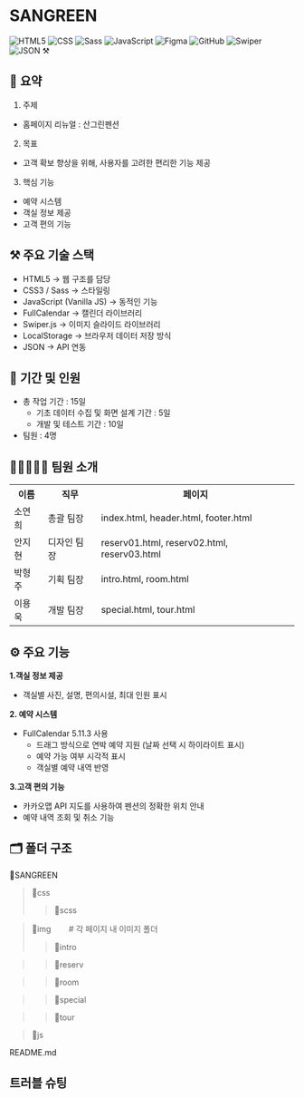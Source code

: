 # SANGREEN

![HTML5](https://img.shields.io/badge/HTML5-E34F26?style=flat&logo=HTML5&logoColor=white)
![CSS](https://img.shields.io/badge/CSS-663399?style=flat&logo=CSS&logoColor=white)
![Sass](https://img.shields.io/badge/Sass-CC6699?style=flat&logo=Sass&logoColor=white)
![JavaScript](https://img.shields.io/badge/JavaScript-F7DF1E?style=flat&logo=JavaScript&logoColor=white)
![Figma](https://img.shields.io/badge/Figma-F24E1E?style=flat&logo=Figma&logoColor=white)
![GitHub](https://img.shields.io/badge/GitHub-181717?style=flat&logo=GitHub&logoColor=white)
![Swiper](https://img.shields.io/badge/Swiper-6332F6?style=flat&logo=Swiper&logoColor=white)
![JSON](https://img.shields.io/badge/JSON-000000?style=flat&logo=JSON&logoColor=white)
⚒️
<h2>📑 요약</h2>

1. 주제

 * 홈페이지 리뉴얼 : 산그린펜션

2. 목표

  * 고객 확보 향상을 위해, 사용자를 고려한 편리한 기능 제공

3. 핵심 기능

* 예약 시스템
* 객실 정보 제공
* 고객 편의 기능

<h2>⚒️ 주요 기술 스택</h2>

  * HTML5 → 웹 구조를 담당
  * CSS3 / Sass → 스타일링
  * JavaScript (Vanilla JS) → 동적인 기능
  * FullCalendar → 캘린더 라이브러리
  * Swiper.js → 이미지 슬라이드 라이브러리
  * LocalStorage → 브라우저 데이터 저장 방식
  * JSON → API 연동

<h2>📆 기간 및 인원</h3>

  * 총 작업 기간 : 15일
    * 기초 데이터 수집 및 화면 설계 기간 : 5일
    * 개발 및 테스트 기간 : 10일
  * 팀원 : 4명

<h2>👩🏻‍🤝‍🧑🏻 팀원 소개</h2>
<table>
  <tr>
    <th>이름</th>
    <th>직무</th>
    <th>페이지</th>
  </tr>
  <tr>
    <td>소연희</td>
    <td>총괄 팀장</td>
    <td>index.html, header.html, footer.html</td>
  </tr>
  <tr>
    <td>안지현</td>
    <td>디자인 팀장</td>
    <td>reserv01.html, reserv02.html, reserv03.html</td>
  </tr>
  <tr>
    <td>박형주</td>
    <td>기획 팀장</td>
    <td>intro.html, room.html</td>
  </tr>
  <tr>
    <td>이용욱</td>
    <td>개발 팀장</td>
    <td>special.html, tour.html</td>
  </tr>
</table>

<h2>⚙️ 주요 기능</h2>

**1.객실 정보 제공**
* 객실별 사진, 설명, 편의시설, 최대 인원 표시

**2. 예약 시스템**
* FullCalendar 5.11.3 사용
  * 드래그 방식으로 연박 예약 지원 (날짜 선택 시 하이라이트 표시)
  * 예약 가능 여부 시각적 표시
  * 객실별 예약 내역 반영

**3.고객 편의 기능**
* 카카오맵 API 지도를 사용하여 펜션의 정확한 위치 안내
* 예약 내역 조회 및 취소 기능

<h2>🗂️ 폴더 구조</h2>

📂SANGREEN
> 📂css
>> 📂scss


> 📂img&nbsp;&nbsp;&nbsp;&nbsp;&nbsp;&nbsp;&nbsp;&nbsp;# 각 페이지 내 이미지 폴더
>> 📂intro   

>> 📂reserv

>> 📂room

>> 📂special

>> 📂tour

> 📂js

README.md

<h2>트러블 슈팅</h2>


